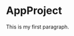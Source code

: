 # AppProject
<html>
<head>
     <title>My Project</title>
</head>
<body>
     <p>This is my first paragraph.</p>
</body>
</html>
